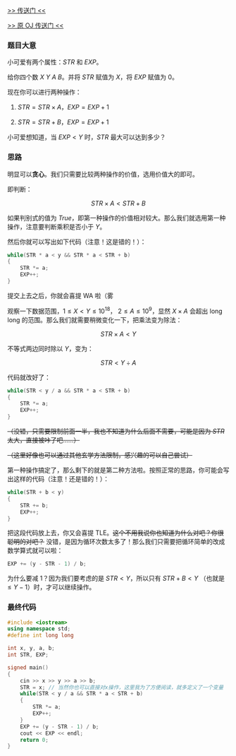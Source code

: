 [>> 传送门 <<](https://www.luogu.com.cn/problem/AT_abc180_d)

[>> 原 OJ 传送门 <<](https://atcoder.jp/contests/abc180/tasks/abc180_d)

### 题目大意

小可爱有两个属性：$STR$ 和 $EXP$。

给你四个数 $X~Y~A~B$。并将 $STR$ 赋值为 $X$，将 $EXP$ 赋值为 $0$。

现在你可以进行两种操作：

1. $STR = STR \times A$，$EXP = EXP + 1$

2. $STR = STR + B$，$EXP = EXP + 1$

小可爱想知道，当 $EXP < Y$ 时，$STR$ 最大可以达到多少？

### 思路

明显可以**贪心**。我们只需要比较两种操作的价值，选用价值大的即可。

即判断：

$$STR \times A < STR + B$$

如果判别式的值为 $True$，即第一种操作的价值相对较大。那么我们就选用第一种操作，注意要判断乘积是否小于 $Y$。

然后你就可以写出如下代码（注意！这是错的！）：

```cpp
while(STR * a < y && STR * a < STR + b)
{
    STR *= a;
    EXP++;
}
```

提交上去之后，你就会喜提 WA 啦（雾

观察一下数据范围，$1 \le X \lt Y \le 10^{18}$， 
$2 \le A \le 10^9$，显然 $X \times A$ 会超出 long long 的范围。那么我们就需要稍微变化一下，把乘法变为除法：

$$STR \times A \lt Y$$

不等式两边同时除以 $Y$，变为：

$$STR \lt Y \div A$$

代码就改好了：

```cpp
while(STR < y / a && STR * a < STR + b)
{
    STR *= a;
    EXP++;
}
```

~~（没错，只需要限制前面一半，我也不知道为什么后面不需要，可能是因为 $STR$ 太大，直接被咔了吧……）~~

~~（这里好像也可以通过其他玄学方法限制，感兴趣的可以自己尝试）~~

第一种操作搞定了，那么剩下的就是第二种方法啦。按照正常的思路，你可能会写出这样的代码（注意！还是错的！）：

```cpp
while(STR + b < y)
{
    STR += b;
    EXP++;
}
```

把这段代码放上去，你又会喜提 TLE。~~这个不用我说你也知道为什么对吧？你很聪明的对吧？~~ 没错，是因为循环次数太多了！那么我们只需要把循环简单的改成数学算式就可以啦：

```cpp
EXP += (y - STR - 1) / b;
```

为什么要减 $1$？因为我们要考虑的是 $STR < Y$，所以只有 $STR+B<Y$ （也就是 $\le Y-1$）时，才可以继续操作。

### 最终代码

```cpp
#include <iostream>
using namespace std;
#define int long long

int x, y, a, b;
int STR, EXP;

signed main()
{
    cin >> x >> y >> a >> b;
    STR = x; // 当然你也可以直接对x操作，这里我为了方便阅读，就多定义了一个变量
    while(STR < y / a && STR * a < STR + b)
    {
        STR *= a;
        EXP++;
    }
    EXP += (y - STR - 1) / b;
    cout << EXP << endl;
    return 0;
}
```